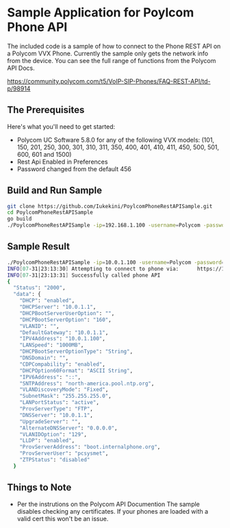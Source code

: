 # Sample Application for Poylcom Phone API

The included code is a sample of how to connect to the Phone REST API on a Polycom VVX Phone. Currently the sample only gets the network info from the device. You can see the full range of functions from the Polycom API Docs. 

https://community.polycom.com/t5/VoIP-SIP-Phones/FAQ-REST-API/td-p/98914

## The Prerequisites

Here's what you'll need to get started:

 * Polycom UC Software 5.8.0 for any of the following VVX models: (101, 150, 201, 250, 300, 301, 310, 311, 350, 400, 401, 410, 411, 450, 500, 501, 600, 601 and 1500)
 * Rest Api Enabled in Preferences
 * Password changed from the default 456
 
 
## Build and Run Sample


```bash
git clone https://github.com/Iukekini/PoylcomPhoneRestAPISample.git
cd PoylcomPhoneRestAPISample
go build
./PoylcomPhoneRestAPISample -ip=192.168.1.100 -username=Polycom -password=***
```
## Sample Result

```bash
./PoylcomPhoneRestAPISample -ip=10.0.1.100 -username=Polycom -password=***
INFO[07-31|23:13:30] Attempting to connect to phone via:      https://10.0.1.100/api/v1/mgmt/network/info=nil
INFO[07-31|23:13:31] Successfully called phone API
{
  "Status": "2000",
  "data": {
    "DHCP": "enabled",
    "DHCPServer": "10.0.1.1",
    "DHCPBootServerUserOption": "",
    "DHCPBootServerOption": "160",
    "VLANID": "",
    "DefaultGateway": "10.0.1.1",
    "IPV4Address": "10.0.1.100",
    "LANSpeed": "1000MB",
    "DHCPBootServerOptionType": "String",
    "DNSDomain": "",
    "CDPCompability": "enabled",
    "DHCPOption60Format": "ASCII String",
    "IPV6Address": "::",
    "SNTPAddress": "north-america.pool.ntp.org",
    "VLANDiscoveryMode": "Fixed",
    "SubnetMask": "255.255.255.0",
    "LANPortStatus": "active",
    "ProvServerType": "FTP",
    "DNSServer": "10.0.1.1",
    "UpgradeServer": "",
    "AlternateDNSServer": "0.0.0.0",
    "VLANIDOption": "129",
    "LLDP": "enabled",
    "ProvServerAddress": "boot.internalphone.org",
    "ProvServerUser": "pcsysmet",
    "ZTPStatus": "disabled"
  }
```
## Things to Note

 * Per the instrutions on the Polycom API Documention The sample disables checking any certificates. If your phones are loaded with a valid cert this won't be an issue. 
